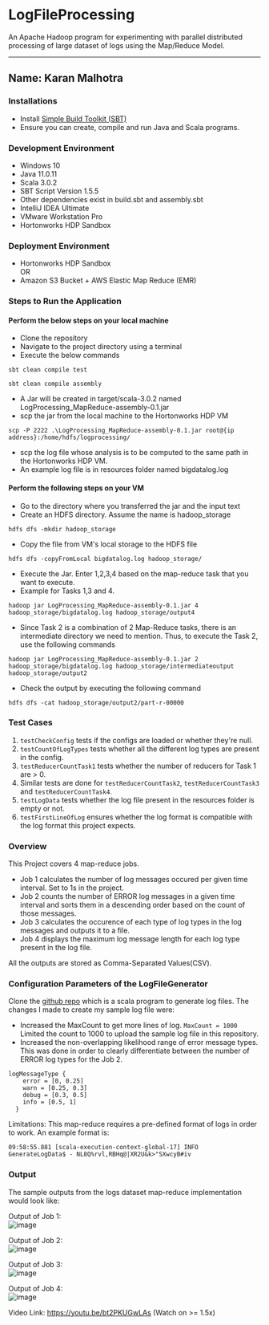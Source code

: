 # LogFileProcessing
An Apache Hadoop program for experimenting with parallel distributed processing of large dataset of logs using the Map/Reduce Model.

---
Name: Karan Malhotra
---

### Installations
+ Install [Simple Build Toolkit (SBT)](https://www.scala-sbt.org/1.x/docs/index.html)
+ Ensure you can create, compile and run Java and Scala programs.

### Development Environment
+ Windows 10
+ Java 11.0.11
+ Scala 3.0.2
+ SBT Script Version 1.5.5
+ Other dependencies exist in build.sbt and assembly.sbt
+ IntelliJ IDEA Ultimate
+ VMware Workstation Pro
+ Hortonworks HDP Sandbox

### Deployment Environment
+ Hortonworks HDP Sandbox
<br/>OR
+ Amazon S3 Bucket + AWS Elastic Map Reduce (EMR)

### Steps to Run the Application
#### Perform the below steps on your local machine
+ Clone the repository
+ Navigate to the project directory using a terminal
+ Execute the below commands
```
sbt clean compile test
```
```
sbt clean compile assembly
```
+ A Jar will be created in target/scala-3.0.2 named LogProcessing_MapReduce-assembly-0.1.jar
+ scp the jar from the local machine to the Hortonworks HDP VM
```
scp -P 2222 .\LogProcessing_MapReduce-assembly-0.1.jar root@{ip address}:/home/hdfs/logprocessing/
```
+ scp the log file whose analysis is to be computed to the same path in the Hortonworks HDP VM.
+ An example log file is in resources folder named bigdatalog.log

#### Perform the following steps on your VM
+ Go to the directory where you transferred the jar and the input text
+ Create an HDFS directory. Assume the name is hadoop_storage
```
hdfs dfs -mkdir hadoop_storage
```
+ Copy the file from VM's local storage to the HDFS file
```
hdfs dfs -copyFromLocal bigdatalog.log hadoop_storage/
```
+ Execute the Jar. Enter 1,2,3,4 based on the map-reduce task that you want to execute.
+ Example for Tasks 1,3 and 4.
```
hadoop jar LogProcessing_MapReduce-assembly-0.1.jar 4 hadoop_storage/bigdatalog.log hadoop_storage/output4
```
+ Since Task 2 is a combination of 2 Map-Reduce tasks, there is an intermediate directory we need to mention. Thus, to execute the Task 2, use the following commands
```
hadoop jar LogProcessing_MapReduce-assembly-0.1.jar 2 hadoop_storage/bigdatalog.log hadoop_storage/intermediateoutput hadoop_storage/output2
```
+ Check the output by executing the following command
```
hdfs dfs -cat hadoop_storage/output2/part-r-00000
```

### Test Cases
1. `testCheckConfig` tests if the configs are loaded or whether they're null.
2. `testCountOfLogTypes` tests whether all the different log types are present in the config.
3. `testReducerCountTask1` tests whether the number of reducers for Task 1 are > 0.
4. Similar tests are done for `testReducerCountTask2`, `testReducerCountTask3` and `testReducerCountTask4`.
5. `testLogData` tests whether the log file present in the resources folder is empty or not.
6. `testFirstLineOfLog` ensures whether the log format is compatible with the log format this project expects.

### Overview
This Project covers 4 map-reduce jobs.
- Job 1 calculates the number of log messages occured per given time interval. Set to 1s in the project.
- Job 2 counts the number of ERROR log messages in a given time interval and sorts them in a descending order based on the count of those messages.
- Job 3 calculates the occurence of each type of log types in the log messages and outputs it to a file.
- Job 4 displays the maximum log message length for each log type present in the log file.

All the outputs are stored as Comma-Separated Values(CSV).

### Configuration Parameters of the LogFileGenerator
Clone the [github repo](https://github.com/0x1DOCD00D/LogFileGenerator) which is a scala program to generate log files.
The changes I made to create my sample log file were:
- Increased the MaxCount to get more lines of log. `MaxCount = 1000`
Limited the count to 1000 to upload the sample log file in this repository.
- Increased the non-overlapping likelihood range of error message types.
This was done in order to clearly differentiate between the number of ERROR log types for the Job 2.
```
logMessageType {
    error = [0, 0.25]
    warn = [0.25, 0.3]
    debug = [0.3, 0.5]
    info = [0.5, 1]
  }
```
Limitations: This map-reduce requires a pre-defined format of logs in order to work. An example format is:
``` 
09:58:55.881 [scala-execution-context-global-17] INFO  GenerateLogData$ - NL8Q%rvl,RBHq@|XR2U&k>"SXwcyB#iv
```

### Output
The sample outputs from the logs dataset map-reduce implementation would look like:

Output of Job 1:
<br>
![image](https://user-images.githubusercontent.com/22276682/138167459-3f5fb19e-698a-4971-b30e-c31f946e2a4d.png)

Output of Job 2:
<br>
![image](https://user-images.githubusercontent.com/22276682/138167830-cb2ce99c-afef-4288-bd78-c3e6641fb2d5.png)

Output of Job 3:
<br>
![image](https://user-images.githubusercontent.com/22276682/138167975-caa92421-3923-4b77-b5d0-806dcfc41136.png)

Output of Job 4:
<br>
![image](https://user-images.githubusercontent.com/22276682/138168116-912e9906-9df8-461f-8aaf-8333853177d9.png)

Video Link:
https://youtu.be/bt2PKUGwLAs (Watch on >= 1.5x)
